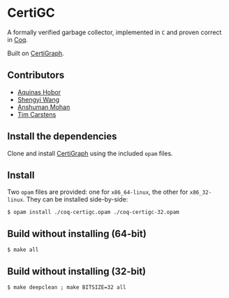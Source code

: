 # CertiGC

A formally verified garbage collector, implemented in `C` and proven correct in [Coq](https://coq.inria.fr/).

Built on [CertiGraph](https://github.com/Salamari/CertiGraph/).

## Contributors

* [Aquinas Hobor](https://github.com/Salamari/)
* [Shengyi Wang](https://github.com/txyyss/)
* [Anshuman Mohan](https://github.com/anshumanmohan/)
* [Tim Carstens](https://github.com/intoverflow/)

## Install the dependencies

Clone and install [CertiGraph](https://github.com/Salamari/CertiGraph/) using the included `opam` files.

## Install

Two `opam` files are provided: one for `x86_64-linux`, the other for `x86_32-linux`. They can be installed side-by-side:

```console
$ opam install ./coq-certigc.opam ./coq-certigc-32.opam
```

## Build without installing (64-bit)

```console
$ make all
```

## Build without installing (32-bit)

```console
$ make deepclean ; make BITSIZE=32 all
```
